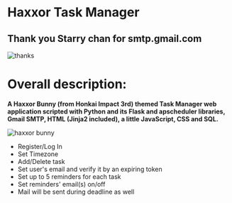 # Haxxor Task Manager
## Thank you Starry chan for smtp.gmail.com
![thanks](https://img.wattpad.com/76ac3646960f79f0953839da5ad50dcd3a22e197/68747470733a2f2f73332e616d617a6f6e6177732e636f6d2f776174747061642d6d656469612d736572766963652f53746f7279496d6167652f7343654b717242756675487049513d3d2d3534373535323236372e313531626465303062333734376533323436363234313936383636302e6a7067?s=fit&w=720&h=720)

# Overall description:
**A Haxxor Bunny (from Honkai Impact 3rd) themed Task Manager web application scripted with Python and its Flask and apscheduler libraries, Gmail SMTP, HTML (Jinja2 included), a little JavaScript, CSS and SQL.**

![haxxor bunny](https://i.ytimg.com/vi/1UE_CWP6lo0/maxresdefault.jpg)

- Register/Log In
- Set Timezone
- Add/Delete task
- Set user's email and verify it by an expiring token
- Set up to 5 reminders for each task
- Set reminders' email(s) on/off
- Mail will be sent during deadline as well
